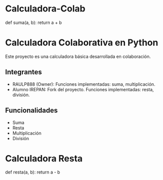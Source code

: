 # Calculadora-Colab
def suma(a, b):
    return a + b

# Calculadora Colaborativa en Python

Este proyecto es una calculadora básica desarrollada en colaboración.

## Integrantes
- RAULP888 (Owner): Funciones implementadas: suma, multiplicación.
- Alumno IREPAN: Fork del proyecto. Funciones implementadas: resta, división.

## Funcionalidades
- Suma
- Resta
- Multiplicación
- División

# Calculadora Resta
def resta(a, b):
    return a - b

